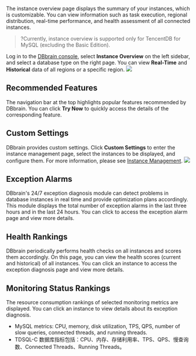 The instance overview page displays the summary of your instances, which is customizable. You can view information such as task execution, regional distribution, real-time performance, and health assessment of all connected instances.

>?Currently, instance overview is supported only for TencentDB for MySQL (excluding the Basic Edition).


Log in to the [DBbrain console](https://console.cloud.tencent.com/dbbrain/board), select **Instance Overview** on the left sidebar, and select a database type on the right page. You can view **Real-Time** and **Historical** data of all regions or a specific region.
![](https://main.qcloudimg.com/raw/bdc48d6beafc1c61323a1db9001e10a0.png)

## Recommended Features
The navigation bar at the top highlights popular features recommended by DBbrain. You can click **Try Now** to quickly access the details of the corresponding feature.

## Custom Settings
DBbrain provides custom settings. Click **Custom Settings** to enter the instance management page, select the instances to be displayed, and configure them. For more information, please see [Instance Management](https://intl.cloud.tencent.com/document/product/1035/36033).
![](https://main.qcloudimg.com/raw/5a863f31a370d7b11f76adffb5a0c2dc.png)

## Exception Alarms
DBbrain's 24/7 exception diagnosis module can detect problems in database instances in real time and provide optimization plans accordingly. This module displays the total number of exception alarms in the last three hours and in the last 24 hours. You can click to access the exception alarm page and view more details.

## Health Rankings
DBbrain periodically performs health checks on all instances and scores them accordingly. On this page, you can view the health scores (current and historical) of all instances. You can click an instance to access the exception diagnosis page and view more details.

## Monitoring Status Rankings
The resource consumption rankings of selected monitoring metrics are displayed. You can click an instance to view details about its exception diagnosis.
- MySQL metrics: CPU, memory, disk utilization, TPS, QPS, number of slow queries, connected threads, and running threads.
- TDSQL-C 数据库指标包括：CPU、内存、存储利用率、TPS、QPS、慢查询数、Connected Threads、Running Threads。
